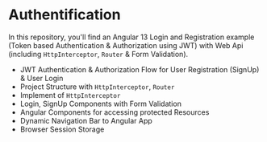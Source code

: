 # Authentification
In this repository, you'll find an Angular 13 Login and Registration example (Token based Authentication & Authorization using JWT) with Web Api (including `HttpInterceptor`, `Router` & Form Validation).

- JWT Authentication & Authorization Flow for User Registration (SignUp) & User Login
- Project Structure with `HttpInterceptor`, `Router`
- Implement of `HttpInterceptor`
- Login, SignUp Components with Form Validation
- Angular Components for accessing protected Resources
- Dynamic Navigation Bar to Angular App
- Browser Session Storage
